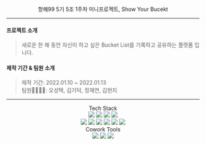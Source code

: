 <div align ="center">
  항해99 5기 5조 1주차 미니프로젝트, Show Your Bucekt
</div>

* * *

#### 프로젝트 소개
> 새로운 한 해 동안 자신이 하고 싶은 Bucket List를 기록하고 공유하는 플랫폼 입니다.

#### 제작 기간 & 팀원 소개
>제작 기간: 2022.01.10 ~ 2022.01.13  
>팀원🧑‍💻👩‍💻: 오성택, 김기덕, 정재연, 김현지
* * *
<div align ="center">
 Tech Stack
</div>
<div align ="center">
  <img src="https://img.shields.io/badge/Python-3776AB?style=for-the-badge&logo=Python&logoColor=white"> <img src="https://img.shields.io/badge/JavaScript-F7DF1E?style=for-the-badge&logo=JavaScript&logoColor=white"> <img src="https://img.shields.io/badge/CSS-1572B6?style=for-the-badge&logo=CSS3&logoColor=white"> <img src="https://img.shields.io/badge/jQuery-0769AD?style=for-the-badge&logo=jQuery&logoColor=white"></br> <img src="https://img.shields.io/badge/Jinja2-B41717D?style=for-the-badge&logo=Jinja&logoColor=white"> <img src="https://img.shields.io/badge/mongodb-47A248?style=for-the-badge&logo=MongoDB&logoColor=white"> <img src="https://img.shields.io/badge/Flask-000000?style=for-the-badge&logo=Flask&logoColor=white"> <img src="https://img.shields.io/badge/AWS-FF9900?style=for-the-badge&logo=AWS&logoColor=white"> <img src="https://img.shields.io/badge/Linux-FCC624?style=for-the-badge&logo=linux&logoColor=white"> <img src="https://img.shields.io/badge/Bootstrap-7952B3?style=for-the-badge&logo=BootStrap&logoColor=white">
</div>

<div align ="center">
  Cowork Tools
</div>

<div align ="center">
  <img src="https://img.shields.io/badge/github-181717?style=for-the-badge&logo=github&logoColor=white"> <img src="https://img.shields.io/badge/slack-4A154B?style=for-the-badge&logo=slack&logoColor=white"> <img src="https://img.shields.io/badge/kakaotalk-FFCD00?style=for-the-badge&logo=kakaotalk&logoColor=white">
</div>

